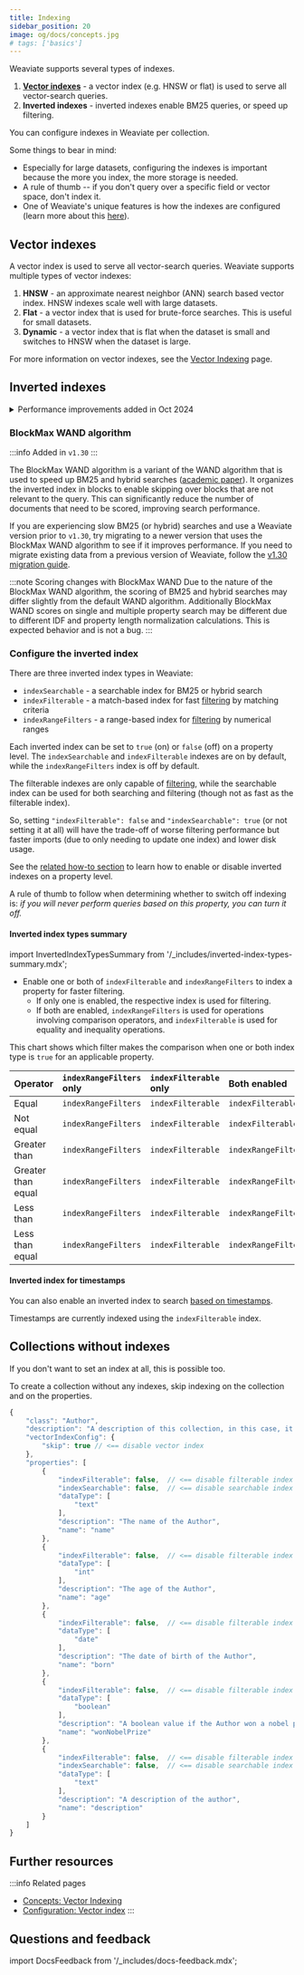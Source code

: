 ```yaml
---
title: Indexing
sidebar_position: 20
image: og/docs/concepts.jpg
# tags: ['basics']
---
```


Weaviate supports several types of indexes.

1. **[Vector indexes](./vector-index.md)** - a vector index (e.g. HNSW or flat) is used to serve all vector-search queries.
1. **Inverted indexes** - inverted indexes enable BM25 queries, or speed up filtering.

You can configure indexes in Weaviate per collection.

Some things to bear in mind:

* Especially for large datasets, configuring the indexes is important because the more you index, the more storage is needed.
* A rule of thumb -- if you don't query over a specific field or vector space, don't index it.
* One of Weaviate's unique features is how the indexes are configured (learn more about this [here](../concepts/filtering.md)).

## Vector indexes

A vector index is used to serve all vector-search queries. Weaviate supports multiple types of vector indexes:

1. **HNSW** - an approximate nearest neighbor (ANN) search based vector index. HNSW indexes scale well with large datasets.
2. **Flat** - a vector index that is used for brute-force searches. This is useful for small datasets.
2. **Dynamic** - a vector index that is flat when the dataset is small and switches to HNSW when the dataset is large.

For more information on vector indexes, see the [Vector Indexing](./vector-index.md) page.

## Inverted indexes

<details>
  <summary>Performance improvements added in Oct 2024</summary>

In Weaviate versions `v1.24.26`, `v1.25.20`, `v1.26.6` and `v1.27.0`, we introduced performance improvements and bugfixes for the BM25F scoring algorithm.
<br/>

- The BM25 segment merging algorithm was made faster.
- Improved WAND algorithm to remove exhausted terms from score computation and only do a full sort when necessary.
- Solved a bug in BM25F multi-prop search that could lead to not summing all the query term score for all segments.
- The BM25 scores are now calculated concurrently for multiple segments.

As always, we recommend upgrading to the latest version of Weaviate to benefit from improvements such as these.

</details>

### BlockMax WAND algorithm

:::info Added in `v1.30`
:::

The BlockMax WAND algorithm is a variant of the WAND algorithm that is used to speed up BM25 and hybrid searches ([academic paper](http://engineering.nyu.edu/~suel/papers/bmw.pdf)). It organizes the inverted index in blocks to enable skipping over blocks that are not relevant to the query. This can significantly reduce the number of documents that need to be scored, improving search performance.

If you are experiencing slow BM25 (or hybrid) searches and use a Weaviate version prior to `v1.30`, try migrating to a newer version that uses the BlockMax WAND algorithm to see if it improves performance. If you need to migrate existing data from a previous version of Weaviate, follow the [v1.30 migration guide](../more-resources/migration/weaviate-1-30.md).

:::note Scoring changes with BlockMax WAND
Due to the nature of the BlockMax WAND algorithm, the scoring of BM25 and hybrid searches may differ slightly from the default WAND algorithm. Additionally BlockMax WAND scores on single and multiple property search may be different due to different IDF and property length normalization calculations. This is expected behavior and is not a bug.
:::

### Configure the inverted index

There are three inverted index types in Weaviate:

- `indexSearchable` - a searchable index for BM25 or hybrid search
- `indexFilterable` - a match-based index for fast [filtering](./filtering.md) by matching criteria
- `indexRangeFilters` - a range-based index for [filtering](./filtering.md) by numerical ranges

Each inverted index can be set to `true` (on) or `false` (off) on a property level. The `indexSearchable` and `indexFilterable` indexes are on by default, while the `indexRangeFilters` index is off by default.

The filterable indexes are only capable of [filtering](./filtering.md), while the searchable index can be used for both searching and filtering (though not as fast as the filterable index).

So, setting `"indexFilterable": false` and `"indexSearchable": true` (or not setting it at all) will have the trade-off of worse filtering performance but faster imports (due to only needing to update one index) and lower disk usage.

See the [related how-to section](../manage-data/collections.mdx#property-level-settings) to learn how to enable or disable inverted indexes on a property level.

A rule of thumb to follow when determining whether to switch off indexing is: _if you will never perform queries based on this property, you can turn it off._

#### Inverted index types summary

import InvertedIndexTypesSummary from '/_includes/inverted-index-types-summary.mdx';

<InvertedIndexTypesSummary/>

- Enable one or both of `indexFilterable` and `indexRangeFilters` to index a property for faster filtering.
    - If only one is enabled, the respective index is used for filtering.
    - If both are enabled, `indexRangeFilters` is used for operations involving comparison operators, and `indexFilterable` is used for equality and inequality operations.

This chart shows which filter makes the comparison when one or both index type is `true` for an applicable property.

| Operator | `indexRangeFilters` only | `indexFilterable` only | Both enabled |
| :- | :- | :- | :- |
| Equal | `indexRangeFilters` | `indexFilterable` | `indexFilterable` |
| Not equal | `indexRangeFilters` | `indexFilterable` | `indexFilterable` |
| Greater than | `indexRangeFilters` | `indexFilterable` | `indexRangeFilters` |
| Greater than equal | `indexRangeFilters` | `indexFilterable` | `indexRangeFilters` |
| Less than | `indexRangeFilters` | `indexFilterable` | `indexRangeFilters` |
| Less than equal | `indexRangeFilters` | `indexFilterable` | `indexRangeFilters` |

#### Inverted index for timestamps

You can also enable an inverted index to search [based on timestamps](/developers/weaviate/config-refs/schema/index.md#invertedindexconfig--indextimestamps).

Timestamps are currently indexed using the `indexFilterable` index.

## Collections without indexes

If you don't want to set an index at all, this is possible too.

To create a collection without any indexes, skip indexing on the collection and on the properties.

```js
{
    "class": "Author",
    "description": "A description of this collection, in this case, it's about authors",
    "vectorIndexConfig": {
        "skip": true // <== disable vector index
    },
    "properties": [
        {
            "indexFilterable": false,  // <== disable filterable index for this property
            "indexSearchable": false,  // <== disable searchable index for this property
            "dataType": [
                "text"
            ],
            "description": "The name of the Author",
            "name": "name"
        },
        {
            "indexFilterable": false,  // <== disable filterable index for this property
            "dataType": [
                "int"
            ],
            "description": "The age of the Author",
            "name": "age"
        },
        {
            "indexFilterable": false,  // <== disable filterable index for this property
            "dataType": [
                "date"
            ],
            "description": "The date of birth of the Author",
            "name": "born"
        },
        {
            "indexFilterable": false,  // <== disable filterable index for this property
            "dataType": [
                "boolean"
            ],
            "description": "A boolean value if the Author won a nobel prize",
            "name": "wonNobelPrize"
        },
        {
            "indexFilterable": false,  // <== disable filterable index for this property
            "indexSearchable": false,  // <== disable searchable index for this property
            "dataType": [
                "text"
            ],
            "description": "A description of the author",
            "name": "description"
        }
    ]
}
```

## Further resources

:::info Related pages
- [Concepts: Vector Indexing](./vector-index.md)
- [Configuration: Vector index](../config-refs/schema/vector-index.md)
:::



## Questions and feedback

import DocsFeedback from '/_includes/docs-feedback.mdx';

<DocsFeedback/>
